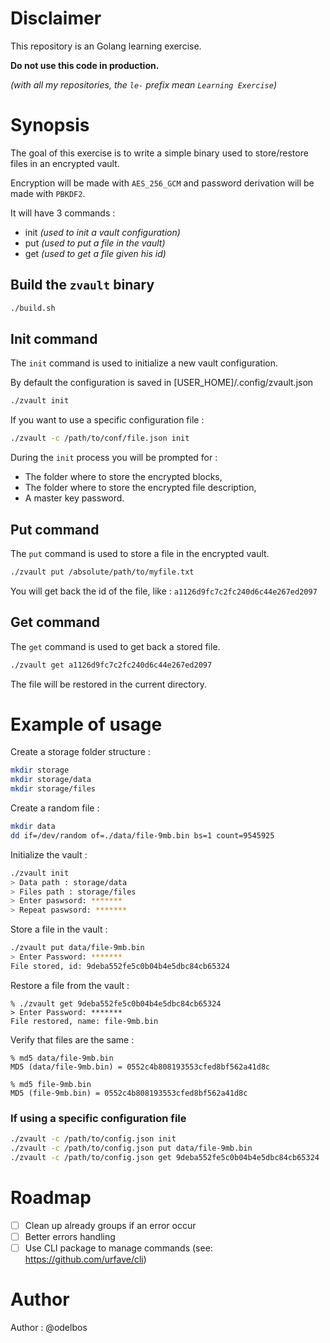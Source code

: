 # Disclaimer

This repository is an Golang learning exercise.

**Do not use this code in production.**

_(with all my repositories, the `le-` prefix mean `Learning Exercise`)_

# Synopsis

The goal of this exercise is to write a simple binary used to store/restore files in an encrypted vault.

Encryption will be made with `AES_256_GCM` and password derivation will be made with `PBKDF2`.

It will have 3 commands :

- init _(used to init a vault configuration)_
- put _(used to put a file in the vault)_
- get _(used to get a file given his id)_

## Build the `zvault` binary

```sh
./build.sh
```

## Init command

The `init` command is used to initialize a new vault configuration.

By default the configuration is saved in [USER_HOME]/.config/zvault.json

```sh
./zvault init
```

If you want to use a specific configuration file :

```sh
./zvault -c /path/to/conf/file.json init
```

During the `init` process you will be prompted for :

- The folder where to store the encrypted blocks,
- The folder where to store the encrypted file description,
- A master key password.

## Put command

The `put` command is used to store a file in the encrypted vault.

```sh
./zvault put /absolute/path/to/myfile.txt
```

You will get back the id of the file, like : `a1126d9fc7c2fc240d6c44e267ed2097`

## Get command

The `get` command is used to get back a stored file.

```sh
./zvault get a1126d9fc7c2fc240d6c44e267ed2097
```

The file will be restored in the current directory.

# Example of usage

Create a storage folder structure :

```sh
mkdir storage
mkdir storage/data
mkdir storage/files
```

Create a random file :

```sh
mkdir data
dd if=/dev/random of=./data/file-9mb.bin bs=1 count=9545925
```

Initialize the vault :

```sh
./zvault init
> Data path : storage/data
> Files path : storage/files
> Enter paswsord: *******
> Repeat paswsord: *******
```

Store a file in the vault :

```sh
./zvault put data/file-9mb.bin
> Enter Password: *******
File stored, id: 9deba552fe5c0b04b4e5dbc84cb65324
```

Restore a file from the vault :

```
% ./zvault get 9deba552fe5c0b04b4e5dbc84cb65324
> Enter Password: *******
File restored, name: file-9mb.bin
```

Verify that files are the same :

```
% md5 data/file-9mb.bin
MD5 (data/file-9mb.bin) = 0552c4b808193553cfed8bf562a41d8c

% md5 file-9mb.bin
MD5 (file-9mb.bin) = 0552c4b808193553cfed8bf562a41d8c
```

### If using a specific configuration file

```sh
./zvault -c /path/to/config.json init
./zvault -c /path/to/config.json put data/file-9mb.bin
./zvault -c /path/to/config.json get 9deba552fe5c0b04b4e5dbc84cb65324
```

# Roadmap

- [ ] Clean up already groups if an error occur
- [ ] Better errors handling
- [ ] Use CLI package to manage commands (see: https://github.com/urfave/cli)

# Author

Author : @odelbos